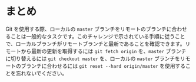 # まとめ

Git を使用する際、ローカルの `master` ブランチをリモートのブランチに合わせることは一般的なタスクです。このチャレンジで示されている手順に従うことで、ローカルブランチがリモートブランチと最新であることを確認できます。リモートから最新の更新を取得するには `git fetch origin` を、`master` ブランチに切り替えるには `git checkout master` を、ローカルの `master` ブランチをリモートのブランチに合わせるには `git reset --hard origin/master` を使用することを忘れないでください。
